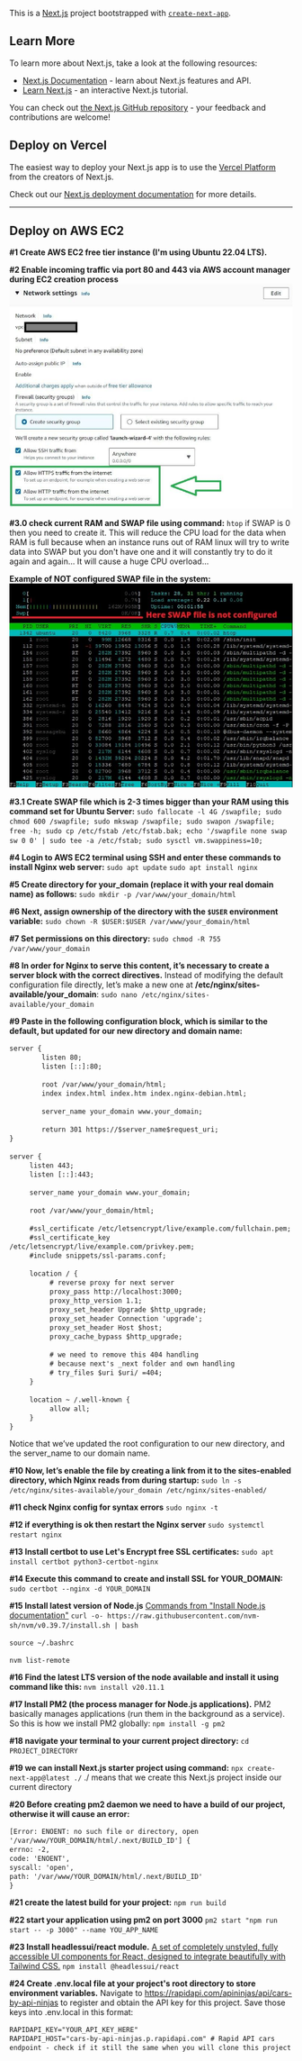 This is a [Next.js](https://nextjs.org/) project bootstrapped with [`create-next-app`](https://github.com/vercel/next.js/tree/canary/packages/create-next-app).


## Learn More

To learn more about Next.js, take a look at the following resources:

- [Next.js Documentation](https://nextjs.org/docs) - learn about Next.js features and API.
- [Learn Next.js](https://nextjs.org/learn) - an interactive Next.js tutorial.

You can check out [the Next.js GitHub repository](https://github.com/vercel/next.js/) - your feedback and contributions are welcome!

## Deploy on Vercel

The easiest way to deploy your Next.js app is to use the [Vercel Platform](https://vercel.com/new?utm_medium=default-template&filter=next.js&utm_source=create-next-app&utm_campaign=create-next-app-readme) from the creators of Next.js.

Check out our [Next.js deployment documentation](https://nextjs.org/docs/deployment) for more details.

_____________________________________

## Deploy on AWS EC2
**#1 Create AWS EC2 free tier instance (I'm using Ubuntu 22.04 LTS).**

**#2 Enable incoming traffic via port 80 and 443 via AWS account manager during EC2 creation process**
![image](config_data/imgs/AWS_EC2_network_allow_HTTP_HTTPs_traffic.jpg)

**#3.0 check current RAM and SWAP file using command:**
`htop`
if SWAP is 0 then you need to create it. This will reduce the CPU load for the data when RAM is full because when an instance runs out of RAM linux will try to write data into SWAP but you don't have one and it will constantly try to do it again and again... It will cause a huge CPU overload...

**Example of NOT configured SWAP file in the system:**
![image](config_data/imgs/AWS_EC2_SWAP_file_check.jpg)

**#3.1 Create SWAP file which is 2-3 times bigger than your RAM using this command set for Ubuntu Server:**
`sudo fallocate -l 4G /swapfile; sudo chmod 600 /swapfile; sudo mkswap /swapfile; sudo swapon /swapfile; free -h; sudo cp /etc/fstab /etc/fstab.bak; echo '/swapfile none swap sw 0 0' | sudo tee -a /etc/fstab; sudo sysctl vm.swappiness=10;`


**#4 Login to AWS EC2 terminal using SSH and enter these commands to install Nginx web server:**
`sudo apt update`
`sudo apt install nginx`

**#5 Create directory for **your_domain** (replace it with your real domain name) as follows:**
`sudo mkdir -p /var/www/your_domain/html`

**#6 Next, assign ownership of the directory with the `$USER` environment variable:**
`sudo chown -R $USER:$USER /var/www/your_domain/html`

**#7 Set permissions on this directory:**
`sudo chmod -R 755 /var/www/your_domain`

**#8 In order for Nginx to serve this content, it’s necessary to create a server block with the correct directives.**
Instead of modifying the default configuration file directly, let’s make a new one at **/etc/nginx/sites-available/your_domain**:
`sudo nano /etc/nginx/sites-available/your_domain`

**#9 Paste in the following configuration block, which is similar to the default, but updated for our new directory and domain name:**
```
server {
        listen 80;
        listen [::]:80;

        root /var/www/your_domain/html;
        index index.html index.htm index.nginx-debian.html;

        server_name your_domain www.your_domain;

        return 301 https://$server_name$request_uri;
}

server {
     listen 443;
     listen [::]:443;

     server_name your_domain www.your_domain;

     root /var/www/your_domain/html;

     #ssl_certificate /etc/letsencrypt/live/example.com/fullchain.pem;
     #ssl_certificate_key /etc/letsencrypt/live/example.com/privkey.pem;
     #include snippets/ssl-params.conf;

     location / {
          # reverse proxy for next server
          proxy_pass http://localhost:3000;
          proxy_http_version 1.1;
          proxy_set_header Upgrade $http_upgrade;
          proxy_set_header Connection 'upgrade';
          proxy_set_header Host $host;
          proxy_cache_bypass $http_upgrade;

          # we need to remove this 404 handling
          # because next's _next folder and own handling
          # try_files $uri $uri/ =404;
     }

     location ~ /.well-known {
          allow all;
     }
}

```
Notice that we’ve updated the root configuration to our new directory, and the server_name to our domain name.


**#10 Now, let’s enable the file by creating a link from it to the sites-enabled directory, which Nginx reads from during startup:**
`sudo ln -s /etc/nginx/sites-available/your_domain /etc/nginx/sites-enabled/`

**#11 check Nginx config for syntax errors**
`sudo nginx -t`

**#12 if everything is ok then restart the Nginx server**
`sudo systemctl restart nginx`



**#13 Install certbot to use Let's Encrypt free SSL certificates:**
`sudo apt install certbot python3-certbot-nginx`

**#14 Execute this command to create and install SSL for YOUR_DOMAIN:**
`sudo certbot --nginx -d YOUR_DOMAIN`


**#15 Install latest version of Node.js**
[Commands from "Install Node.js documentation"](https://nodejs.org/en/download/package-manager)
`curl -o- https://raw.githubusercontent.com/nvm-sh/nvm/v0.39.7/install.sh | bash`

`source ~/.bashrc`

`nvm list-remote`

**#16 Find the latest LTS version of the node available and install it using command like this:**
`nvm install v20.11.1`

**#17 Install PM2 (the process manager for Node.js applications).**
PM2 basically manages applications (run them in the background as a service). 
So this is how we install PM2 globally:
`npm install -g pm2`

**#18 navigate your terminal to your current project directory:**
`cd PROJECT_DIRECTORY`

**#19 we can install Next.js starter project using command:**
`npx create-next-app@latest ./`
./ means that we create this Next.js project inside our current directory

**#20 Before creating pm2 daemon we need to have a build of our project, otherwise it will cause an error:**
```log
[Error: ENOENT: no such file or directory, open '/var/www/YOUR_DOMAIN/html/.next/BUILD_ID'] {
errno: -2,
code: 'ENOENT',
syscall: 'open',
path: '/var/www/YOUR_DOMAIN/html/.next/BUILD_ID'
}
```

**#21 create the latest build for your project:**
`npm run build`

**#22 start your application using pm2 on port 3000**
`pm2 start "npm run start -- -p 3000" --name YOU_APP_NAME`


**#23 Install headlessui/react module.**
[A set of completely unstyled, fully accessible UI components for React, designed to integrate beautifully with Tailwind CSS.](https://www.npmjs.com/package/@headlessui/react)
`npm install @headlessui/react`


**#24 Create .env.local file at your project's root directory to store environment variables.**
Navigate to https://rapidapi.com/apininjas/api/cars-by-api-ninjas to register and obtain the API key for this project. Save those keys into .env.local in this format:
```
RAPIDAPI_KEY="YOUR_API_KEY_HERE"
RAPIDAPI_HOST="cars-by-api-ninjas.p.rapidapi.com" # Rapid API cars endpoint - check if it still the same when you will clone this project
```